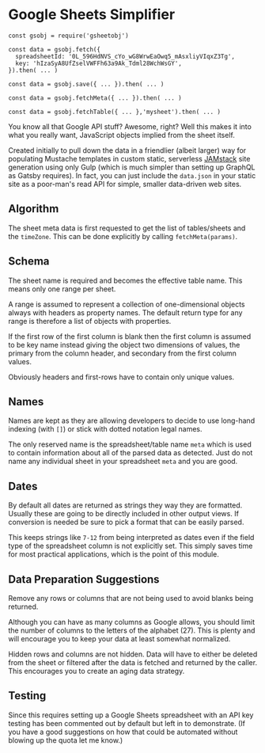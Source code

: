 Google Sheets Simplifier
========================

```
const gsobj = require('gsheetobj')

const data = gsobj.fetch({
  spreadsheetId: '0L_596HdNVS_cYo_wG8WrwEaOwq5_mAsxliyVIqxZ3Tg',
  key: 'hIzaSyA8UfZselVWFFh63a9Ak_Tdml28WchWsGY',
}).then( ... )

const data = gsobj.save({ ... }).then( ... )

const data = gsobj.fetchMeta({ ... }).then( ... )

const data = gsobj.fetchTable({ ... },'mysheet').then( ... )

```

You know all that Google API stuff? Awesome, right? Well this makes it
into what you really want, JavaScript objects implied from the sheet
itself. 

Created initially to pull down the data in a friendlier (albeit larger)
way for populating Mustache templates in custom static, serverless
[JAMstack](https://jamstack.org) site generation using only Gulp (which
is much simpler than setting up GraphQL as Gatsby requires). In fact,
you can just include the `data.json` in your static site as a poor-man's
read API for simple, smaller data-driven web sites.

Algorithm
---------

The sheet meta data is first requested to get the list of tables/sheets
and the `timeZone`. This can be done explicitly by calling
`fetchMeta(params)`.

Schema
------

The sheet name is required and becomes the effective table name. This
means only one range per sheet.

A range is assumed to represent a collection of one-dimensional objects
always with headers as property names. The default return type for any
range is therefore a list of objects with properties. 

If the first row of the first column is blank then the first column is
assumed to be key name instead giving the object two dimensions of
values, the primary from the column header, and secondary from the first
column values.

Obviously headers and first-rows have to contain only unique values.

Names
-----

Names are kept as they are allowing developers to decide to use
long-hand indexing (with `[]`) or stick with dotted notation legal
names.

The only reserved name is the spreadsheet/table name `meta` which is
used to contain information about all of the parsed data as detected.
Just do not name any individual sheet in your spreadsheet `meta` and you
are good.

Dates
-----

By default all dates are returned as strings they way they are
formatted. Usually these are going to be directly included in other
output views. If conversion is needed be sure to pick a format that can
be easily parsed.

This keeps strings like `7-12` from being interpreted as dates even if
the field type of the spreadsheet column is not explicitly set. This
simply saves time for most practical applications, which is the point of
this module.

Data Preparation Suggestions
----------------------------

Remove any rows or columns that are not being used to avoid blanks being
returned.

Although you can have as many columns as Google allows, you should limit
the number of columns to the letters of the alphabet (27). This is
plenty and will encourage you to keep your data at least somewhat
normalized.

Hidden rows and columns are not hidden. Data will have to either be
deleted from the sheet or filtered after the data is fetched and
returned by the caller. This encourages you to create an aging data
strategy.

Testing
-------

Since this requires setting up a Google Sheets spreadsheet with an API
key testing has been commented out by default but left in to
demonstrate. (If you have a good suggestions on how that could be
automated without blowing up the quota let me know.)
